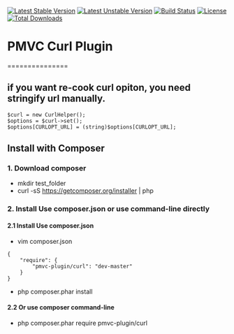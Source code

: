 [![Latest Stable Version](https://poser.pugx.org/pmvc-plugin/curl/v/stable)](https://packagist.org/packages/pmvc-plugin/curl) 
[![Latest Unstable Version](https://poser.pugx.org/pmvc-plugin/curl/v/unstable)](https://packagist.org/packages/pmvc-plugin/curl) 
[![Build Status](https://travis-ci.org/pmvc-plugin/curl.svg?branch=master)](https://travis-ci.org/pmvc-plugin/curl)
[![License](https://poser.pugx.org/pmvc-plugin/curl/license)](https://packagist.org/packages/pmvc-plugin/curl)
[![Total Downloads](https://poser.pugx.org/pmvc-plugin/curl/downloads)](https://packagist.org/packages/pmvc-plugin/curl) 

# PMVC Curl Plugin 
===============

## if you want re-cook curl opiton, you need stringify url manually.
```
$curl = new CurlHelper();
$options = $curl->set();
$options[CURLOPT_URL] = (string)$options[CURLOPT_URL];
```

## Install with Composer
### 1. Download composer
   * mkdir test_folder
   * curl -sS https://getcomposer.org/installer | php

### 2. Install Use composer.json or use command-line directly
#### 2.1 Install Use composer.json
   * vim composer.json
```
{
    "require": {
        "pmvc-plugin/curl": "dev-master"
    }
}
```
   * php composer.phar install

#### 2.2 Or use composer command-line
   * php composer.phar require pmvc-plugin/curl
